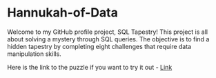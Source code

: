# Hannukah-of-Data
Welcome to my GitHub profile project, SQL Tapestry! This project is all about solving a mystery through SQL queries. The objective is to find a hidden tapestry by completing eight challenges that require data manipulation skills.

Here is the link to the puzzle if you want to try it out - [Link](https://hanukkah.bluebird.sh/about/) 
